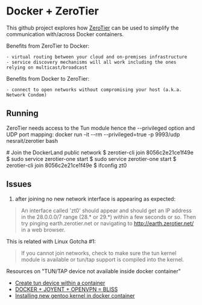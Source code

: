 Docker + ZeroTier
=================

This github project explores how [ZeroTier](https://github.com/zerotier/ZeroTierOne) can be used to simplify the communication with/across Docker containers.

Benefits from ZeroTier to Docker:

	- virtual routing between your cloud and on-premises infrastructure
	- service discovery mechanisms will all work including the ones relying on multicast/broadcast

Benefits from Docker to ZeroTier:

	- connect to open networks without compromising your host (a.k.a. Network Condom)



Running
-------

ZeroTier needs access to the Tun module hence the --privileged option and UDP port mapping:
docker run -it --rm --privileged=true -p 9993/udp nesrait/zerotier bash

\# Join the DockerLand public network
$ zerotier-cli join 8056c2e21ce1f49e
$ sudo service zerotier-one start
$ sudo service zerotier-one start
$ zerotier-cli join 8056c2e21ce1f49e
$ ifconfig zt0



Issues
------

1. after joining no new network interface is appearing as expected:

> An interface called 'zt0' should appear and should get an IP address in
> the 28.0.0.0/7 range (28.* or 29.*) within a few seconds or so. Then try
> pinging earth.zerotier.net or navigating to http://earth.zerotier.net/ in
> a web browser.

This is related with Linux Gotcha #1:
> If you cannot join networks, check to make sure the tun kernel module
> is available or tun/tap support is compiled into the kernel.

Resources on "TUN/TAP device not available inside docker container"

  - [Create tun device within a container](https://groups.google.com/forum/#!topic/docker-user/2jFeDGJj36E)
  - [DOCKER + JOYENT + OPENVPN = BLISS](http://blog.docker.com/2013/09/docker-joyent-openvpn-bliss/)
  - [Installing new gentoo kernel in docker container](http://stackoverflow.com/questions/25484090/installing-new-gentoo-kernel-in-docker-container)
